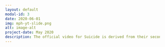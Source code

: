 ```yaml
---
layout: default
modal-id: 3
date: 2020-06-01
img: mph-yt-slide.png
alt: image-alt
project-date: May 2020
description: The official video for Suicide is derived from their second offering, "Suicide EP." Filmed and directed by Jakob Jensen at the old warehouse of guitar sponsor Coffin Case, the band is captured in a live element that invokes drama, frustration and reality. Check out My Private Hell's Official video for <a href="https://www.youtube.com/watch?v=MuR2TlijYPE">Suicide</a> on YouTube.
---
```

